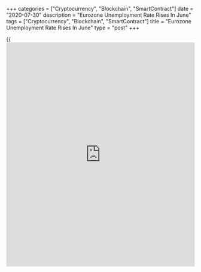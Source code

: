 +++
categories = ["Cryptocurrency", "Blockchain", "SmartContract"]
date = "2020-07-30"
description = "Eurozone Unemployment Rate Rises In June"
tags = ["Cryptocurrency", "Blockchain", "SmartContract"]
title = "Eurozone Unemployment Rate Rises In June"
type = "post"
+++

{{<iframe id="large-banner" src="https://www.bounty.group/#slide=13.0" width="100%" height="600" scrolling="no" style="border: 0px solid rgb(216, 221, 230); border-radius: 3px;">}}

The euro area unemployment rate increased in June although member
countries started to phase out the [coronavirus][1] containment
measures, data from Eurostat showed Thursday.

The jobless rate rose to 7.8 percent in June from 7.7 percent in May.
The rate was forecast to remain unchanged at 7.7 percent.

The number of unemployed increased by 203,000 from the previous month to
12.685 million in June.

The unemployment rate among youth aged below 25 rose to 17 percent in
June from 16.5 percent in May.

The EU27 unemployment rate was 7.1 percent in June versus 7 percent in
May.

For comments and feedback [contact](https://www.playgroundfx.com/contact/): editorial@rtt[news](https://www.letsplayfx.com/blog/forex-news-website/).com

[Economic News][2]

 **What parts of the world are seeing the best (and worst) economic
performances lately? Click[here][3] to check out our [Econ Scorecard][3]
and find out! See up-to-the-moment [ranking](https://www.playgroundfx.com/blog/crypto-exchange-ranking/)s for the best and worst
performers in [GDP][4], [unemployment rate][5], [inflation][6] and much
more.**

   1. www.rtt[news](https://www.letsplayfx.com/blog/forex-news-website/).com/list/coronavirus.aspx
   2. www.rtt[news](https://www.letsplayfx.com/blog/forex-news-website/).com/Content/EconomicNews.aspx
   3. www.rtt[news](https://www.letsplayfx.com/blog/forex-news-website/).com/economic-scorecard/world-rank/industrial-production/highest-performance.aspx
   4. www.rtt[news](https://www.letsplayfx.com/blog/forex-news-website/).com/economic-scorecard/world-rank/GDP/highest-performance.aspx
   5. www.rtt[news](https://www.letsplayfx.com/blog/forex-news-website/).com/economic-scorecard/world-rank/unemployment-rate/lowest-performance.aspx
   6. www.rtt[news](https://www.letsplayfx.com/blog/forex-news-website/).com/economic-scorecard/world-rank/CPI/highest-performance.aspx